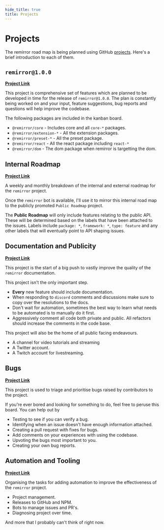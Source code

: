 ```yaml
---
hide_title: true
title: Projects
---
```


# Projects

The remirror road map is being planned using GitHub [projects](/projects). Here's a brief introduction to each of them.

## `remirror@1.0.0`

[**Project Link**](/projects/next)

This project is comprehensive set of features which are planned to be developed in time for the release of `remirror@1.0.0`. The plan is constantly being worked on and your input, feature suggestions, bug reports and questions will help improve the codebase.

The following packages are included in the kanban board.

- `@remirror/core` - Includes core and all `core-*` packages.
- `@remirror/extension-*` - All the extension packages.
- `@remirror/preset-*` - All the preset package.
- `@remirror/react` - All the react package including `react-*`
- `@remirror/dom` - The dom package when remirror is targetting the dom.

## Internal Roadmap

[**Project Link**](/projects/ir)

A weekly and monthly breakdown of the internal and external roadmap for the `remirror` project.

Once the `remirror` bot is available, I'll use it to mirror this internal road map to the publicly promoted `Public Roadmap` project.

The **Public Roadmap** will only include features relating to the public API. These will be determined based on the labels that have been attached to the issues. Labels include `package: *`, `framework: *`, `type: feature` and any other labels that will eventually point to API shaping issues.

## Documentation and Publicity

[**Project Link**](/projects/docs)

This project is the start of a big push to vastly improve the quality of the `remirror` documentation.

This project isn't the only important step.

- **Every** new feature should include documentation.
- When responding to `discord` comments and discussions make sure to copy over the resolutions to the docs.
- Don't wait for automation, sometimes the best way to learn what needs to be automated is to manually do it first.
- Aggressively comment all code both private and public. All refactors should increase the comments in the code base.

This project will also be the home of all public facing endeavours.

- A channel for video tutorials and streaming
- A Twitter account.
- A Twitch account for livestreaming.

## Bugs

[**Project Link**](/projects/bugs)

This project is used to triage and prioritise bugs raised by contributors to the project.

If you're ever bored and looking for something to do, feel free to peruse this board. You can help out by

- Testing to see if you can verify a bug.
- Identifying when an issue doesn't have enough information attached.
- Creating a pull request with fixes for bugs.
- Add comments on your experiences with using the codebase.
- Upvoting the bugs most important to you.
- Creating your own bug reports.

## Automation and Tooling

[**Project Link**](/projects/auto)

Organising the tasks for adding automation to improve the effectiveness of the `remirror` project.

- Project management.
- Releases to GitHub and NPM.
- Bots to manage issues and PR's.
- Diagnosing project over time.

And more that I probably can't think of right now.
